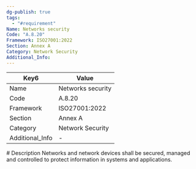 ```yaml
---
dg-publish: true
tags:
  - "#requirement"
Name: Networks security
Code: "A.8.20"
Framework: ISO27001:2022
Section: Annex A
Category: Network Security
Additional_Info: 
---
```


<div><table class="dataview table-view-table"><thead class="table-view-thead"><tr class="table-view-tr-header"><th class="table-view-th"><span>Key</span><span class="dataview small-text">6</span></th><th class="table-view-th"><span>Value</span></th></tr></thead><tbody class="table-view-tbody"><tr><td><span>Name</span></td><td><span>Networks security</span></td></tr><tr><td><span>Code</span></td><td><span>A.8.20</span></td></tr><tr><td><span>Framework</span></td><td><span>ISO27001:2022</span></td></tr><tr><td><span>Section</span></td><td><span>Annex A</span></td></tr><tr><td><span>Category</span></td><td><span>Network Security</span></td></tr><tr><td><span>Additional_Info</span></td><td><span>-</span></td></tr></tbody></table></div>
# Description
Networks and network devices shall be secured, managed and controlled to protect information in systems and applications.
